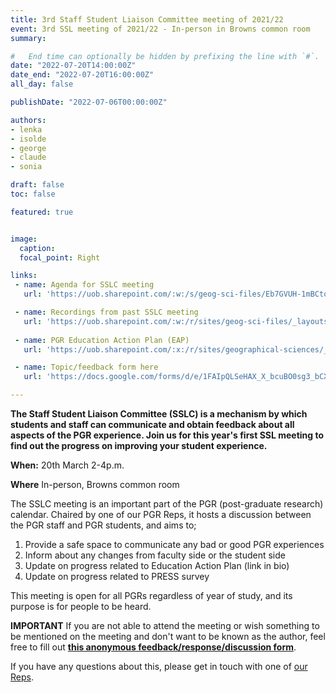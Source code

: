 ```yaml
---
title: 3rd Staff Student Liaison Committee meeting of 2021/22
event: 3rd SSL meeting of 2021/22 - In-person in Browns common room
summary: 

#   End time can optionally be hidden by prefixing the line with `#`.
date: "2022-07-20T14:00:00Z"
date_end: "2022-07-20T16:00:00Z"
all_day: false

publishDate: "2022-07-06T00:00:00Z"

authors:
- lenka
- isolde
- george
- claude
- sonia

draft: false
toc: false

featured: true


image:
  caption: 
  focal_point: Right

links:
 - name: Agenda for SSLC meeting
   url: 'https://uob.sharepoint.com/:w:/s/geog-sci-files/Eb7GVUH-1mBCtoHBkPX9X2QBO0E4nhqNLXBVm0tgZdoSHg?e=curez1'

 - name: Recordings from past SSLC meeting
   url: 'https://uob.sharepoint.com/:w:/r/sites/geog-sci-files/_layouts/15/Doc.aspx?sourcedoc=%7BAAC8337C-BECE-4BC0-A8A8-6EBC7BB199CC%7D&file=PGR%20SSLC_16.03.2022_minutes.docx&action=default&mobileredirect=true'
 
 - name: PGR Education Action Plan (EAP)
   url: 'https://uob.sharepoint.com/:x:/r/sites/geographical-sciences/_layouts/15/Doc.aspx?sourcedoc=%7BEE09BA0D-6000-44F9-9EF1-7DB90C7B7063%7D&file=PGR-School-of-Geographical-Sciences-EAP-djl-3.xlsx&action=default&mobileredirect=true'

 - name: Topic/feedback form here
   url: 'https://docs.google.com/forms/d/e/1FAIpQLSeHAX_X_bcuBO0sg3_bCXFB9GtwL27tfWu-2F5RLZl4FA7ESg/viewform'

---
```


**The Staff Student Liaison Committee (SSLC) is a mechanism by which students and staff can communicate and obtain feedback about all aspects of the PGR experience. Join us for this year's first SSL  meeting to find out the progress on improving your student experience.**

**When:** 20th March 2-4p.m. 

**Where** In-person, Browns common room

The SSLC meeting is an important part of the PGR (post-graduate research) calendar. Chaired by one of our PGR Reps, it hosts a discussion between the PGR staff and PGR students, and aims to;

1. Provide a safe space to communicate any bad or good PGR experiences
2. Inform about any changes from faculty side or the student side 
3. Update on progress related to Education Action Plan (link in bio)
4. Update on progress related to PRESS survey

This meeting is open for all PGRs regardless of year of study, and its purpose is for people to be heard. 

**IMPORTANT** If you are not able to attend the meeting or wish something to be mentioned on the meeting and don't want to be known as the author, feel free to fill out [**this anonymous feedback/response/discussion form**](https://forms.gle/TnVWgMn8ShXdvZzd6). 

If you have any questions about this, please get in touch with one of [our Reps](https://geogbrowns.info/people/). 

